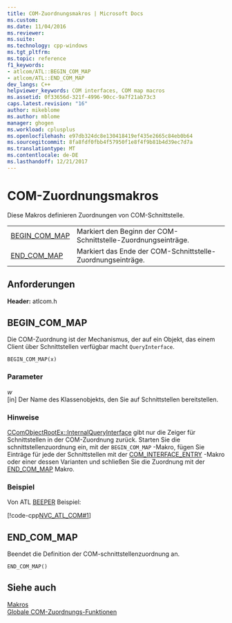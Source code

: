 ```yaml
---
title: COM-Zuordnungsmakros | Microsoft Docs
ms.custom: 
ms.date: 11/04/2016
ms.reviewer: 
ms.suite: 
ms.technology: cpp-windows
ms.tgt_pltfrm: 
ms.topic: reference
f1_keywords:
- atlcom/ATL::BEGIN_COM_MAP
- atlcom/ATL::END_COM_MAP
dev_langs: C++
helpviewer_keywords: COM interfaces, COM map macros
ms.assetid: 0f33656d-321f-4996-90cc-9a7f21ab73c3
caps.latest.revision: "16"
author: mikeblome
ms.author: mblome
manager: ghogen
ms.workload: cplusplus
ms.openlocfilehash: e97db324dc8e130418419ef435e2665c84eb0b64
ms.sourcegitcommit: 8fa8fdf0fbb4f57950f1e8f4f9b81b4d39ec7d7a
ms.translationtype: MT
ms.contentlocale: de-DE
ms.lasthandoff: 12/21/2017
---
```

# <a name="com-map-macros"></a>COM-Zuordnungsmakros
Diese Makros definieren Zuordnungen von COM-Schnittstelle.  
  
|||  
|-|-|  
|[BEGIN_COM_MAP](#begin_com_map)|Markiert den Beginn der COM-Schnittstelle-Zuordnungseinträge.|  
|[END_COM_MAP](#end_com_map)|Markiert das Ende der COM-Schnittstelle-Zuordnungseinträge.|  

## <a name="requirements"></a>Anforderungen  
 **Header:** atlcom.h  
   
##  <a name="begin_com_map"></a>BEGIN_COM_MAP  
 Die COM-Zuordnung ist der Mechanismus, der auf ein Objekt, das einem Client über Schnittstellen verfügbar macht `QueryInterface`.  
  
```
BEGIN_COM_MAP(x)
```  
  
### <a name="parameters"></a>Parameter  
 *w*  
 [in] Der Name des Klassenobjekts, den Sie auf Schnittstellen bereitstellen.  
  
### <a name="remarks"></a>Hinweise  
 [CComObjectRootEx::InternalQueryInterface](ccomobjectrootex-class.md#internalqueryinterface) gibt nur die Zeiger für Schnittstellen in der COM-Zuordnung zurück. Starten Sie die schnittstellenzuordnung ein, mit der `BEGIN_COM_MAP` -Makro, fügen Sie Einträge für jede der Schnittstellen mit der [COM_INTERFACE_ENTRY](com-interface-entry-macros.md#com_interface_entry) -Makro oder einer dessen Varianten und schließen Sie die Zuordnung mit der [END_COM_MAP](#end_com_map) Makro.  

  
### <a name="example"></a>Beispiel  
 Von ATL [BEEPER](../../visual-cpp-samples.md) Beispiel:  
  
 [!code-cpp[NVC_ATL_COM#1](../../atl/codesnippet/cpp/com-map-macros_1.h)]  
  

  
##  <a name="end_com_map"></a>END_COM_MAP  
 Beendet die Definition der COM-schnittstellenzuordnung an.  
  
```
END_COM_MAP()
```  
  
## <a name="see-also"></a>Siehe auch  
 [Makros](../../atl/reference/atl-macros.md)   
 [Globale COM-Zuordnungs-Funktionen](../../atl/reference/com-map-global-functions.md)
